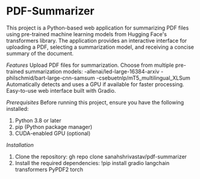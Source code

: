 # PDF-Summarizer

This project is a Python-based web application for summarizing PDF files using pre-trained machine learning models from Hugging Face's transformers library. The application provides an interactive interface for uploading a PDF, selecting a summarization model, and receiving a concise summary of the document.

*Features*
Upload PDF files for summarization.
Choose from multiple pre-trained summarization models:
-allenai/led-large-16384-arxiv
-philschmid/bart-large-cnn-samsum
-csebuetnlp/mT5_multilingual_XLSum
Automatically detects and uses a GPU if available for faster processing.
Easy-to-use web interface built with Gradio.

*Prerequisites*
Before running this project, ensure you have the following installed:
1. Python 3.8 or later
2. pip (Python package manager)
3. CUDA-enabled GPU (optional)

*Installation*
1. Clone the repository: gh repo clone sanahshrivastav/pdf-summarizer
2. Install the required dependencies:
   !pip install gradio langchain transformers PyPDF2 torch
